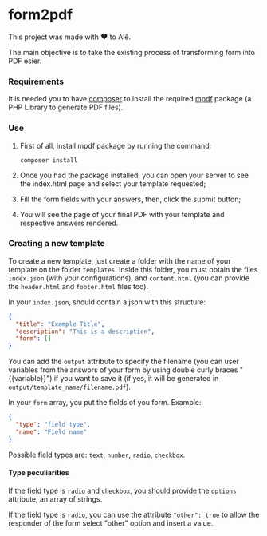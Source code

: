 # form2pdf

This project was made with :heart: ​to Alê.

The main objective is to take the existing process of transforming form into PDF esier.

### Requirements

It is needed you to have [composer](https://getcomposer.org/) to install the required [mpdf](https://github.com/mpdf/mpdf) package (a PHP Library to generate PDF files).

### Use

1. First of all, install mpdf package by running the command:

   ```
   composer install
   ```

2. Once you had the package installed, you can open your server to see the index.html page and select your template requested;

3. Fill the form fields with your answers, then, click the submit button;

4. You will see the page of your final PDF with your template and respective answers rendered.

### Creating a new template

To create a new template, just create a folder with the name of your template on the folder `templates`. Inside this folder, you must obtain the files `index.json` (with your configurations), and `content.html` (you can provide the `header.html` and `footer.html` files too).

In your `index.json`, should contain a json with this structure:

```json
{
  "title": "Example Title",
  "description": "This is a description",
  "form": []
}
```

You can add the `output` attribute to specify the filename (you can user variables from the answors of your form by using double curly braces "{{variable}}") if you want to save it (if yes, it will be generated in `output/template_name/filename.pdf`).

In your `form` array, you put the fields of you form. Example:

```json
{
  "type": "field type",
  "name": "Field name"
}
```

Possible field types are: `text`, `number`, `radio`, `checkbox`.

#### Type peculiarities

If the field type is `radio` and `checkbox`, you should provide the `options` attribute, an array of strings.

If the field type is `radio`, you can use the attribute `"other": true` to allow the responder of the form select "other" option and insert a value.